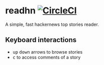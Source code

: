 # readhn [![CircleCI](https://circleci.com/gh/kaelig/readhn.svg?style=shield)](https://circleci.com/gh/kaelig/readhn)

A simple, fast hackernews top stories reader.

## Keyboard interactions

- <kbd>up</kbd> <kbd>down</kbd> arrows to browse stories
- <kbd>c</kbd> to access comments of a story
